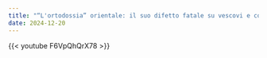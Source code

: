 ```yaml
---
title: "“L'ortodossia” orientale: il suo difetto fatale su vescovi e concili ecumenici"
date: 2024-12-20
---
```


{{< youtube F6VpQhQrX78 >}}
